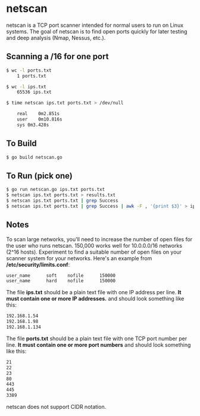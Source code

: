 # netscan

netscan is a TCP port scanner intended for normal users to run on Linux systems. The goal of netscan is to find open ports quickly for later testing and deep analysis (Nmap, Nessus, etc.).

## Scanning a /16 for one port

```bash
$ wc -l ports.txt 
    1 ports.txt

$ wc -l ips.txt 
    65536 ips.txt

$ time netscan ips.txt ports.txt > /dev/null

    real    0m2.851s
    user    0m10.816s
    sys 0m3.428s
```

## To Build

```bash
$ go build netscan.go
```

## To Run (pick one) 

```bash
$ go run netscan.go ips.txt ports.txt
$ netscan ips.txt ports.txt > results.txt
$ netscan ips.txt ports.txt | grep Success
$ netscan ips.txt ports.txt | grep Success | awk -F , '{print $3}' > ips.txt
```

## Notes

To scan large networks, you'll need to increase the number of open files for the user who runs netscan. 150,000 works well for 10.0.0.0/16 networks (2^16 hosts). Experiment to find a suitable number of open files on your scanner system for your networks. Here's an example from __/etc/security/limits.conf__:

```bash
user_name      soft    nofile      150000
user_name      hard    nofile      150000
```

The file __ips.txt__ should be a plain text file with one IP address per line. __It must contain one or more IP addresses.__ and should look something like this:

```bash
192.168.1.54
192.168.1.98
192.168.1.134
```

The file __ports.txt__ should be a plain text file with one TCP port number per line. __It must contain one or more port numbers__ and should look something like this:

```bash
21
22
23
80
443
445
3389
```

netscan does not support CIDR notation.

